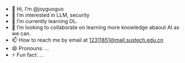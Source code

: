 - 👋 Hi, I’m @joyguoguo
- 👀 I’m interested in LLM, security
- 🌱 I’m currently learning DL.
- 💞️ I’m looking to collaborate on learning more knowledge abaout AI as we can.
- 📫 How to reach me by email at 12311851@mail.sustech.edu.cn 
- 😄 Pronouns: ...  
- ⚡ Fun fact: ...

<!---
joyguoguo/joyguoguo is a ✨ special ✨ repository because its `README.md` (this file) appears on your GitHub profile.
You can click the Preview link to take a look at your changes.
--->

